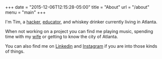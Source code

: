 +++
date = "2015-12-06T12:15:28-05:00"
title = "About"
url = "/about"
menu = "main"
+++

I'm Tim, a [hacker][1], [educator][2], and whiskey drinker currently living in Atlanta.

When not working on a project you can find me playing music, spending time with my [wife][3] or getting to know the city of Atlanta.

You can also find me on [Linkedin][4] and [Instagram][5] if you are into those kinds of things.

 [1]: http://github.com/twhitacre
 [2]: http://stephwhitacre.com/
 [3]: http://theironyard.com/
 [4]: https://www.linkedin.com/in/twhitacre
 [5]: https://instagram.com/timwco
